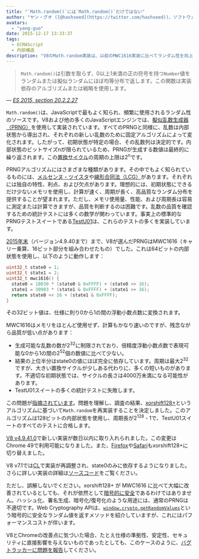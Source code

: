 ```yaml
---
title: "`Math.random()`には`Math.random()`だけではない"
author: "ヤン・グオ ([@hashseed](https://twitter.com/hashseed))、ソフトウェアエンジニア兼サイコロデザイナー"
avatars:
  - "yang-guo"
date: 2015-12-17 13:33:37
tags:
  - ECMAScript
  - 内部構造
description: "V8のMath.random実装は、以前のMWC1616実装に比べてランダム性を向上させるxorshift128+というアルゴリズムを採用しました。"
---
```

> `Math.random()`は引数を取らず、0以上1未満の正の符号を持つ`Number`値をランダムまたは擬似ランダムにほぼ均等分布で返します。この関数は実装依存のアルゴリズムまたは戦略を使用します。

<!--truncate-->
— _[ES 2015, section 20.2.2.27](http://tc39.es/ecma262/#sec-math.random)_

`Math.random()`は、JavaScriptで最もよく知られ、頻繁に使用されるランダム性のソースです。V8および他の多くのJavaScriptエンジンでは、[擬似乱数生成器（PRNG）](https://en.wikipedia.org/wiki/Pseudorandom_number_generator)を使用して実装されています。すべてのPRNGと同様に、乱数は内部状態から導出され、それぞれの新しい乱数のために固定アルゴリズムによって変化されます。したがって、初期状態が特定の場合、その乱数列は決定的です。内部状態のビットサイズnが限られているため、PRNGが生成する数値は最終的に繰り返されます。この[置換サイクル](https://en.wikipedia.org/wiki/Cyclic_permutation)の周期の上限は2<sup>n</sup>です。

PRNGアルゴリズムにはさまざまな種類があります。その中でもよく知られているものには、[メルセンヌ・ツイスタ](https://en.wikipedia.org/wiki/Mersenne_Twister)や[線形合同法（LCG）](https://en.wikipedia.org/wiki/Linear_congruential_generator)があります。それぞれには独自の特性、利点、および欠点があります。理想的には、初期状態にできるだけ少ないメモリを使用し、計算が速く、周期が長く、高品質なランダム分布を提供することが望まれます。ただし、メモリ使用量、性能、および周期長は容易に測定または計算できますが、品質を判断するのは困難です。乱数の品質を確認するための統計テストには多くの数学が関わっています。事実上の標準的なPRNGテストスイートである[TestU01](http://simul.iro.umontreal.ca/testu01/tu01.html)は、これらのテストの多くを実装しています。

[2015年末](https://github.com/v8/v8/blob/ceade6cf239e0773213d53d55c36b19231c820b5/src/js/math.js#L143)（バージョン4.9.40まで）まで、V8が選んだPRNGはMWC1616（キャリー乗算、16ビット部分を組み合わせたもの）でした。これは64ビットの内部状態を使用し、以下のように動作します：

```cpp
uint32_t state0 = 1;
uint32_t state1 = 2;
uint32_t mwc1616() {
  state0 = 18030 * (state0 & 0xFFFF) + (state0 >> 16);
  state1 = 30903 * (state1 & 0xFFFF) + (state1 >> 16);
  return state0 << 16 + (state1 & 0xFFFF);
}
```

その32ビット値は、仕様に則り0から1の間の浮動小数点数に変換されます。

MWC1616はメモリをほとんど使用せず、計算もかなり速いのですが、残念ながら品質が低い点があります：

- 生成可能な乱数の数が2<sup>32</sup>に制限されており、倍精度浮動小数点数で表現可能な0から1の間の2<sup>52</sup>個の数値に比べて少ない。
- 結果の上位半分はstate0の値にほぼ完全に依存しています。周期は最大2<sup>32</sup>ですが、大きい置換サイクルが少しある代わりに、多くの短いものがあります。不適切な初期状態では、サイクルの長さは4000万未満になる可能性があります。
- TestU01スイートの多くの統計テストに失敗します。

この問題が[指摘されています](https://medium.com/@betable/tifu-by-using-math-random-f1c308c4fd9d)。問題を理解し、調査の結果、[xorshift128+](http://vigna.di.unimi.it/ftp/papers/xorshiftplus.pdf)というアルゴリズムに基づいて`Math.random`を再実装することを決定しました。このアルゴリズムは128ビットの内部状態を使用し、周期長が2<sup>128</sup> - 1で、TestU01スイートのすべてのテストに合格します。

[V8 v4.9.41.0](https://github.com/v8/v8/blob/085fed0fb5c3b0136827b5d7c190b4bd1c23a23e/src/base/utils/random-number-generator.h#L102)で新しい実装が数日以内に取り入れられました。この変更はChrome 49で利用可能になりました。また、[Firefox](https://bugzilla.mozilla.org/show_bug.cgi?id=322529#c99)や[Safari](https://bugs.webkit.org/show_bug.cgi?id=151641)もxorshift128+に切り替えました。

V8 v7.1では[CL](https://chromium-review.googlesource.com/c/v8/v8/+/1238551/5)で実装が再調整され、state0のみに依存するようになりました。さらに詳しい実装の詳細は[ソースコード](https://source.chromium.org/chromium/chromium/src/+/main:v8/src/base/utils/random-number-generator.h;l=119?q=XorShift128&sq=&ss=chromium)をご覧ください。

ただし、誤解しないでください。xorshift128+ が MWC1616 に比べて大幅に改善されているとしても、それが依然として[暗号的に安全](https://en.wikipedia.org/wiki/Cryptographically_secure_pseudorandom_number_generator)であるわけではありません。ハッシュ化、署名生成、暗号化/復号化のような用途には、通常のPRNGは不適切です。Web Cryptography APIは、[`window.crypto.getRandomValues`](https://developer.mozilla.org/en-US/docs/Web/API/RandomSource/getRandomValues)という暗号的に安全なランダム値を返すメソッドを紹介していますが、これにはパフォーマンスコストが伴います。

V8とChromeの改善点に気づいた場合、たとえ仕様の準拠性、安定性、セキュリティに直接影響を与えないものであったとしても、このケースのように、[バグトラッカーに問題を報告](https://bugs.chromium.org/p/v8/issues/entry?template=Defect%20report%20from%20user)してください。
